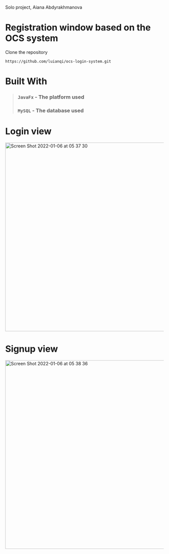 Solo project, Aiana Abdyrakhmanova

# Registration window based on the OCS system
 Clone the repository
```
https://github.com/luianqi/ocs-login-system.git
```


# Built With

> ### `JavaFx` - The platform used
> ### `MySQL` - The database used
# Login view
<img width="600" alt="Screen Shot 2022-01-06 at 05 37 30" src="https://user-images.githubusercontent.com/73655002/148305022-5b23eb6b-489a-423f-865d-54d9f20cce17.png">

# Signup view
<img width="600" alt="Screen Shot 2022-01-06 at 05 38 36" src="https://user-images.githubusercontent.com/73655002/148305121-0a1a10d1-61ad-435d-b7a1-e188fffae35d.png">
